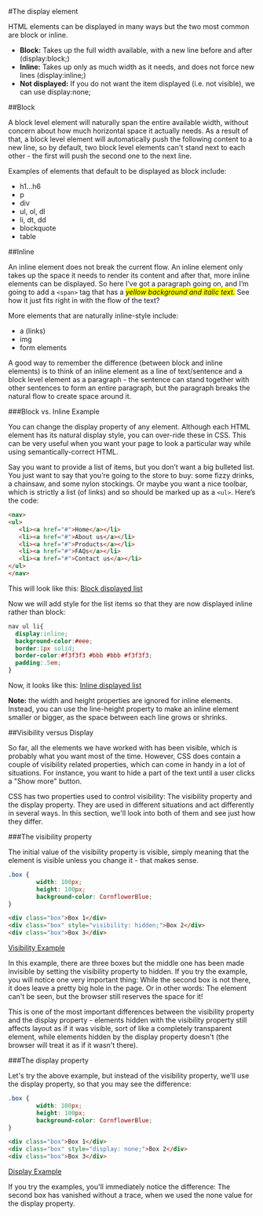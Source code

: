 #The display element

HTML elements can be displayed in many ways but the two most common are block or inline.

- **Block:** Takes up the full width available, with a new line before and after (display:block;)
- **Inline:** Takes up only as much width as it needs, and does not force new lines (display:inline;)
- **Not displayed:** If you do not want the item displayed (i.e. not visible), we can use display:none;

##Block

A block level element will naturally span the entire available width, without concern about how much horizontal space it actually needs. As a result of that, a block level element will automatically push the following content to a new line, so by default, two block level elements can't stand next to each other - the first will push the second one to the next line.

Examples of elements that default to be displayed as block include:

- h1...h6
- p
- div
- ul, ol, dl
- li, dt, dd
- blockquote
- table

##Inline

An inline element does not break the current flow. An inline element only takes up the space it needs to render its content and after that, more inline elements can be displayed.
So here I’ve got a paragraph going on, and I’m going to add a `<span>` tag that has a <span style="font-style:italic;
   background-color:yellow;">yellow background and italic text.</span> See how it just fits right in with the flow of the text?

More elements that are naturally inline-style include:

- a (links)
- img
- form elements

A good way to remember the difference (between block and inline elements) is to think of an inline element as a line of text/sentence and a block level element as a paragraph - the sentence can stand together with other sentences to form an entire paragraph, but the paragraph breaks the natural flow to create space around it.

###Block vs. Inline Example

You can change the display property of any element. Although each HTML element has its natural display style, you can over-ride these in CSS. This can be very useful when you want your page to look a particular way while using semantically-correct HTML.

Say you want to provide a list of items, but you don’t want a big bulleted list. You just want to say that you’re going to the store to buy: some fizzy drinks, a chainsaw, and some nylon stockings. Or maybe you want a nice toolbar, which is strictly a list (of links) and so should be marked up as a `<ul>`. Here’s the code:

```html
<nav>
<ul>
   <li><a href="#">Home</a></li>
   <li><a href="#">About us</a></li>
   <li><a href="#">Products</a></li>
   <li><a href="#">FAQs</a></li>
   <li><a href="#">Contact us</a></li>
</ul>
</nav>
```

This will look like this: <a href="archives/examples/blocklist.htm" target="_blank">Block displayed list</a>

Now we will add style for the list items so that they are now displayed inline rather than block:

```css
nav ul li{
  display:inline;
  background-color:#eee;
  border:1px solid;
  border-color:#f3f3f3 #bbb #bbb #f3f3f3;
  padding:.5em;
}
```

Now, it looks like this: <a href="archives/examples/inlinelist.htm" target="_blank">Inline displayed list</a>

**Note:** the width and height properties are ignored for inline elements. Instead, you can use the line-height property to make an inline element smaller or bigger, as the space between each line grows or shrinks.


##Visibility versus Display

So far, all the elements we have worked with has been visible, which is probably what you want most of the time. However, CSS does contain a couple of visibility related properties, which can come in handy in a lot of situations. For instance, you want to hide a part of the text until a user clicks a "Show more" button.

CSS has two properties used to control visibility: The visibility property and the display property. They are used in different situations and act differently in several ways. In this section, we'll look into both of them and see just how they differ.

###The visibility property

The initial value of the visibility property is visible, simply meaning that the element is visible unless you change it - that makes sense.

```css
.box {
        width: 100px;
        height: 100px;
        background-color: CornflowerBlue;
}
```
```html
<div class="box">Box 1</div>
<div class="box" style="visibility: hidden;">Box 2</div>
<div class="box">Box 3</div>
```

<a href="archives/examples/visibility1.htm" target="_blank">Visibility Example</a>

In this example, there are three boxes but the middle one has been made invisible by setting the visibility property to hidden. If you try the example, you will notice one very important thing: While the second box is not there, it does leave a pretty big hole in the page. Or in other words: The element can't be seen, but the browser still reserves the space for it!

This is one of the most important differences between the visibility property and the display property - elements hidden with the visibility property still affects layout as if it was visible, sort of like a completely transparent element, while elements hidden by the display property doesn't (the browser will treat it as if it wasn't there).

###The display property

Let's try the above example, but instead of the visibility property, we'll use the display property, so that you may see the difference:

```css
.box {
        width: 100px;
        height: 100px;
        background-color: CornflowerBlue;
}
```
```html
<div class="box">Box 1</div>
<div class="box" style="display: none;">Box 2</div>
<div class="box">Box 3</div>
```

<a href="archives/examples/visibility2.htm" target="_blank">Display Example</a>

If you try the examples, you'll immediately notice the difference: The second box has vanished without a trace, when we used the none value for the display property.
